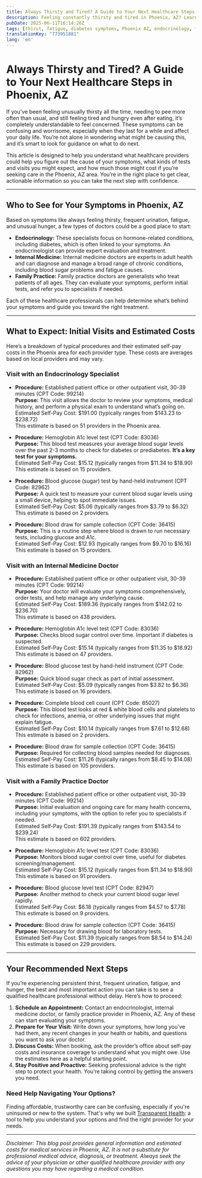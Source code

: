 ```yaml
---
title: Always Thirsty and Tired? A Guide to Your Next Healthcare Steps in Phoenix, AZ
description: Feeling constantly thirsty and tired in Phoenix, AZ? Learn who to see and what initial costs to expect for your care.
pubDate: 2025-06-11T16:14:26Z
tags: [thirst, fatigue, diabetes symptoms, Phoenix AZ, endocrinology, family practice, internal medicine, healthcare costs]
translationKey: "773951881"
lang: 'en'
---
```


# Always Thirsty and Tired? A Guide to Your Next Healthcare Steps in Phoenix, AZ

If you’ve been feeling unusually thirsty all the time, needing to pee more often than usual, and still feeling tired and hungry even after eating, it’s completely understandable to feel concerned. These symptoms can be confusing and worrisome, especially when they last for a while and affect your daily life. You’re not alone in wondering what might be causing this, and it’s smart to look for guidance on what to do next.

This article is designed to help you understand what healthcare providers could help you figure out the cause of your symptoms, what kinds of tests and visits you might expect, and how much those might cost if you’re seeking care in the Phoenix, AZ area. You’re in the right place to get clear, actionable information so you can take the next step with confidence.

---

## Who to See for Your Symptoms in Phoenix, AZ

Based on symptoms like always feeling thirsty, frequent urination, fatigue, and unusual hunger, a few types of doctors could be a good place to start:

- **Endocrinology:** These specialists focus on hormone-related conditions, including diabetes, which is often linked to your symptoms. An endocrinologist can provide expert evaluation and treatment.
- **Internal Medicine:** Internal medicine doctors are experts in adult health and can diagnose and manage a broad range of chronic conditions, including blood sugar problems and fatigue causes.
- **Family Practice:** Family practice doctors are generalists who treat patients of all ages. They can evaluate your symptoms, perform initial tests, and refer you to specialists if needed.

Each of these healthcare professionals can help determine what’s behind your symptoms and guide you toward the right treatment.

---

## What to Expect: Initial Visits and Estimated Costs

Here’s a breakdown of typical procedures and their estimated self-pay costs in the Phoenix area for each provider type. These costs are averages based on local providers and may vary.

### Visit with an Endocrinology Specialist

- **Procedure:** Established patient office or other outpatient visit, 30-39 minutes (CPT Code: 99214)  
  **Purpose:** This visit allows the doctor to review your symptoms, medical history, and perform a physical exam to understand what’s going on.  
  Estimated Self-Pay Cost: $191.00 (typically ranges from $143.23 to $238.72)  
  This estimate is based on 51 providers in the Phoenix area.

- **Procedure:** Hemoglobin A1c level test (CPT Code: 83036)  
  **Purpose:** This blood test measures your average blood sugar levels over the past 2-3 months to check for diabetes or prediabetes. **It’s a key test for your symptoms.**  
  Estimated Self-Pay Cost: $15.12 (typically ranges from $11.34 to $18.90)  
  This estimate is based on 15 providers.

- **Procedure:** Blood glucose (sugar) test by hand-held instrument (CPT Code: 82962)  
  **Purpose:** A quick test to measure your current blood sugar levels using a small device, helping to spot immediate issues.  
  Estimated Self-Pay Cost: $5.06 (typically ranges from $3.79 to $6.32)  
  This estimate is based on 2 providers.

- **Procedure:** Blood draw for sample collection (CPT Code: 36415)  
  **Purpose:** This is a routine step where blood is drawn to run necessary tests, including glucose and A1c.  
  Estimated Self-Pay Cost: $12.93 (typically ranges from $9.70 to $16.16)  
  This estimate is based on 15 providers.

### Visit with an Internal Medicine Doctor

- **Procedure:** Established patient office or other outpatient visit, 30-39 minutes (CPT Code: 99214)  
  **Purpose:** Your doctor will evaluate your symptoms comprehensively, order tests, and help manage any underlying cause.  
  Estimated Self-Pay Cost: $189.36 (typically ranges from $142.02 to $236.70)  
  This estimate is based on 438 providers.

- **Procedure:** Hemoglobin A1c level test (CPT Code: 83036)  
  **Purpose:** Checks blood sugar control over time. Important if diabetes is suspected.  
  Estimated Self-Pay Cost: $15.14 (typically ranges from $11.35 to $18.92)  
  This estimate is based on 47 providers.

- **Procedure:** Blood glucose test by hand-held instrument (CPT Code: 82962)  
  **Purpose:** Quick blood sugar check as part of initial assessment.  
  Estimated Self-Pay Cost: $5.09 (typically ranges from $3.82 to $6.36)  
  This estimate is based on 16 providers.

- **Procedure:** Complete blood cell count (CPT Code: 85027)  
  **Purpose:** This blood test looks at red & white blood cells and platelets to check for infections, anemia, or other underlying issues that might explain fatigue.  
  Estimated Self-Pay Cost: $10.14 (typically ranges from $7.61 to $12.68)  
  This estimate is based on 2 providers.

- **Procedure:** Blood draw for sample collection (CPT Code: 36415)  
  **Purpose:** Required for collecting blood samples needed for diagnoses.  
  Estimated Self-Pay Cost: $11.26 (typically ranges from $8.45 to $14.08)  
  This estimate is based on 105 providers.

### Visit with a Family Practice Doctor

- **Procedure:** Established patient office or other outpatient visit, 30-39 minutes (CPT Code: 99214)  
  **Purpose:** Initial evaluation and ongoing care for many health concerns, including your symptoms, with the option to refer you to specialists if needed.  
  Estimated Self-Pay Cost: $191.39 (typically ranges from $143.54 to $239.24)  
  This estimate is based on 602 providers.

- **Procedure:** Hemoglobin A1c level test (CPT Code: 83036)  
  **Purpose:** Monitors blood sugar control over time, useful for diabetes screening/management.  
  Estimated Self-Pay Cost: $15.12 (typically ranges from $11.34 to $18.90)  
  This estimate is based on 91 providers.

- **Procedure:** Blood glucose level test (CPT Code: 82947)  
  **Purpose:** Another method to check your current blood sugar level rapidly.  
  Estimated Self-Pay Cost: $6.18 (typically ranges from $4.57 to $7.78)  
  This estimate is based on 9 providers.

- **Procedure:** Blood draw for sample collection (CPT Code: 36415)  
  **Purpose:** Necessary for drawing blood for laboratory tests.  
  Estimated Self-Pay Cost: $11.39 (typically ranges from $8.54 to $14.24)  
  This estimate is based on 229 providers.

---

## Your Recommended Next Steps

If you’re experiencing persistent thirst, frequent urination, fatigue, and hunger, the best and most important action you can take is to see a qualified healthcare professional without delay. Here’s how to proceed:

1. **Schedule an Appointment:** Contact an endocrinologist, internal medicine doctor, or family practice provider in Phoenix, AZ. Any of these can start evaluating your symptoms.
2. **Prepare for Your Visit:** Write down your symptoms, how long you’ve had them, any recent changes in your health or habits, and questions you want to ask your doctor.
3. **Discuss Costs:** When booking, ask the provider’s office about self-pay costs and insurance coverage to understand what you might owe. Use the estimates here as a helpful starting point.
4. **Stay Positive and Proactive:** Seeking professional advice is the right step to protect your health. You’re taking control by getting the answers you need.

### Need Help Navigating Your Options?

Finding affordable, trustworthy care can be confusing, especially if you're uninsured or new to the system. That's why we built [Transparent Health](https://transparenthealth.ai): a tool to help you understand your options and find the right provider for your needs. 

---

*Disclaimer: This blog post provides general information and estimated costs for medical services in Phoenix, AZ. It is not a substitute for professional medical advice, diagnosis, or treatment. Always seek the advice of your physician or other qualified healthcare provider with any questions you may have regarding a medical condition.*